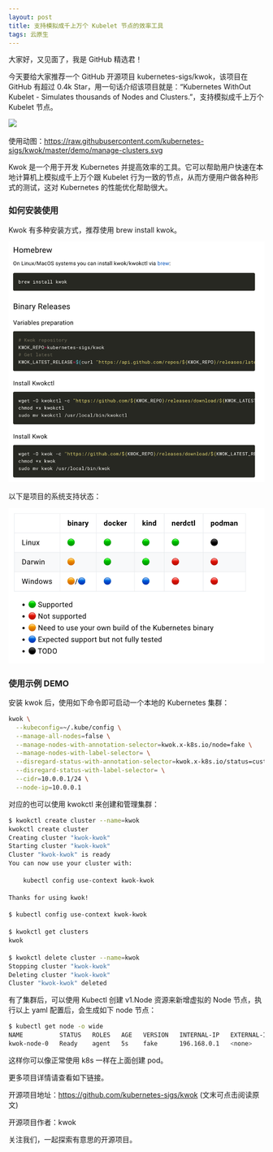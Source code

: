 ```yaml
---
layout: post
title: 支持模拟成千上万个 Kubelet 节点的效率工具
tags: 云原生
---
```


大家好，又见面了，我是 GitHub 精选君！

今天要给大家推荐一个 GitHub 开源项目 kubernetes-sigs/kwok，该项目在 GitHub 有超过 0.4k Star，用一句话介绍该项目就是：“Kubernetes WithOut Kubelet -  Simulates thousands of Nodes and Clusters.”，支持模拟成千上万个 Kubelet 节点。

![](https://raw.githubusercontent.com/kubernetes-sigs/kwok/master/./logo/kwok.svg)

使用动图：https://raw.githubusercontent.com/kubernetes-sigs/kwok/master/demo/manage-clusters.svg

Kwok 是一个用于开发 Kubernetes 并提高效率的工具。它可以帮助用户快速在本地计算机上模拟成千上万个跟 Kubelet 行为一致的节点，从而方便用户做各种形式的测试，这对 Kubernetes 的性能优化帮助很大。

### 如何安装使用

Kwok 有多种安装方式，推荐使用 brew install kwok。

![](https://raw.githubusercontent.com/ZhuPeng/pic/master/images/compress_image-20230212195503014.png)

以下是项目的系统支持状态：

![](https://raw.githubusercontent.com/ZhuPeng/pic/master/images/compress_image-20230212195320048.png)


### 使用示例 DEMO

安装 kwok 后，使用如下命令即可启动一个本地的 Kubernetes 集群：

```bash
kwok \
  --kubeconfig=~/.kube/config \
  --manage-all-nodes=false \
  --manage-nodes-with-annotation-selector=kwok.x-k8s.io/node=fake \
  --manage-nodes-with-label-selector= \
  --disregard-status-with-annotation-selector=kwok.x-k8s.io/status=custom \
  --disregard-status-with-label-selector= \
  --cidr=10.0.0.1/24 \
  --node-ip=10.0.0.1
```

对应的也可以使用 kwokctl 来创建和管理集群：

```bash
$ kwokctl create cluster --name=kwok
kwokctl create cluster
Creating cluster "kwok-kwok"
Starting cluster "kwok-kwok"
Cluster "kwok-kwok" is ready
You can now use your cluster with:

    kubectl config use-context kwok-kwok

Thanks for using kwok!

$ kubectl config use-context kwok-kwok

$ kwokctl get clusters
kwok

$ kwokctl delete cluster --name=kwok
Stopping cluster "kwok-kwok"
Deleting cluster "kwok-kwok"
Cluster "kwok-kwok" deleted
```

有了集群后，可以使用 Kubectl 创建 v1.Node 资源来新增虚拟的 Node 节点，执行以上 yaml 配置后，会生成如下 node 节点：

```bash
$ kubectl get node -o wide
NAME          STATUS   ROLES   AGE   VERSION   INTERNAL-IP   EXTERNAL-IP   OS-IMAGE    KERNEL-VERSION   CONTAINER-RUNTIME
kwok-node-0   Ready    agent   5s    fake      196.168.0.1   <none>        <unknown>   <unknown>        <unknown>
```

这样你可以像正常使用 k8s 一样在上面创建 pod。

更多项目详情请查看如下链接。

开源项目地址：https://github.com/kubernetes-sigs/kwok  (文末可点击阅读原文)

开源项目作者：kwok



关注我们，一起探索有意思的开源项目。
